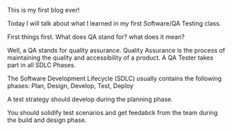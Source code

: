 This is my first blog ever! 

Today I will talk about what I learned in my first Software/QA Testing class. 

First things first. What does QA stand for? what does it mean? 

Well, a QA stands for quality assurance. Quality Assurance is the process of maintaining the quality and accessibility of a product.
A QA Tester takes part in all SDLC Phases. 

The Software Development Lifecycle (SDLC) usually contains the following phases: Plan, Design, Develop, Test, Deploy

A test strategy should develop during the planning phase.

You should solidify test scenarios and get feedabck from the team during the build and design phase. 
